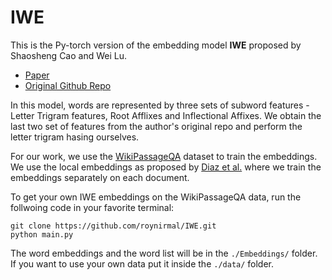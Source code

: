 # IWE

This is the Py-torch version of the embedding model **IWE** proposed by Shaosheng Cao and Wei Lu. 
- [Paper](https://www.aaai.org/ocs/index.php/AAAI/AAAI17/paper/download/14724/14187)
- [Original Github Repo](https://github.com/ShelsonCao/IWE)

In this model, words are represented by three sets of subword features - Letter Trigram features, Root Afflixes and Inflectional Affixes. We obtain the last two set of features from the author's original repo and perform the letter trigram hasing ourselves.

For our work, we use the [WikiPassageQA](https://arxiv.org/pdf/1805.03797.pdf) dataset to train the embeddings. We use the local embeddings as proposed by [Diaz et al.](http://www.aclweb.org/anthology/P16-1035) where we train the embeddings separately on each document.

To get your own IWE embeddings on the WikiPassageQA data, run the follwoing code in your favorite terminal:
```shell
git clone https://github.com/roynirmal/IWE.git
python main.py 
```
The word embeddings and the word list will be in the `./Embeddings/` folder. If you want to use your own data put it inside the `./data/` folder.
